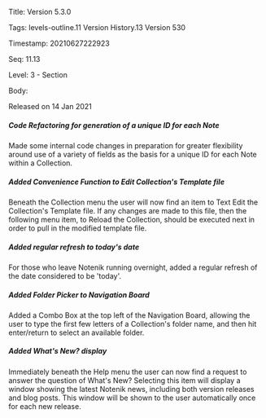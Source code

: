 Title:  Version 5.3.0

Tags:   levels-outline.11 Version History.13 Version 530

Timestamp: 20210627222923

Seq:    11.13

Level:  3 - Section

Body: 

Released on 14 Jan 2021
 
##### Code Refactoring for generation of a unique ID for each Note

Made some internal code changes in preparation for greater flexibility around use of a variety of fields as the basis for a unique ID for each Note within a Collection. 

 
##### Added Convenience Function to Edit Collection's Template file

Beneath the Collection menu the user will now find an item to Text Edit the Collection's Template file. If any changes are made to this file, then the following menu item, to Reload the Collection, should be executed next in order to pull in the modified template file. 

 
##### Added regular refresh to today's date

For those who leave Notenik running overnight, added a regular refresh of the date considered to be 'today'. 

 
##### Added Folder Picker to Navigation Board

Added a Combo Box at the top left of the Navigation Board, allowing the user to type the first few letters of a Collection's folder name, and then hit enter/return to select an available folder. 

 
##### Added What's New? display

Immediately beneath the Help menu the user can now find a request to answer the question of What's New? Selecting this item will display a window showing the latest Notenik news, including both version releases and blog posts. This window will be shown to the user automatically once for each new release.
